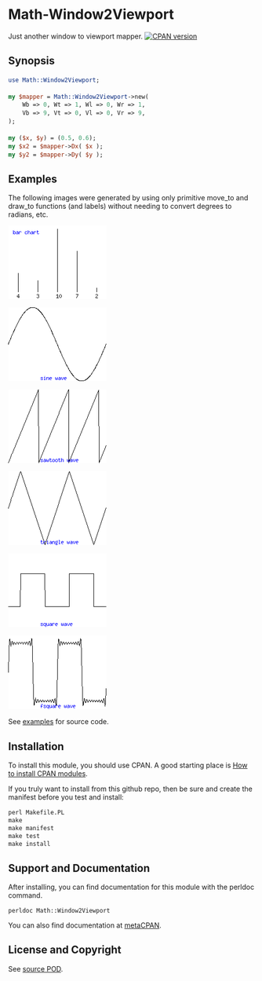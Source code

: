 Math-Window2Viewport
====================
Just another window to viewport mapper. [![CPAN version](https://badge.fury.io/pl/Math-Window2Viewport.svg)](https://badge.fury.io/pl/Math-Window2Viewport)

Synopsis
--------
```perl
use Math::Window2Viewport;

my $mapper = Math::Window2Viewport->new(
    Wb => 0, Wt => 1, Wl => 0, Wr => 1,
    Vb => 9, Vt => 0, Vl => 0, Vr => 9,
);

my ($x, $y) = (0.5, 0.6);
my $x2 = $mapper->Dx( $x );
my $y2 = $mapper->Dy( $y );
```

Examples
--------
The following images were generated by using only
primitive move_to and draw_to functions (and labels) without
needing to convert degrees to radians, etc.

![bar chart](/examples/bar-chart.png)

![sine wave](/examples/sine.png)

![sawtooth wave](/examples/sawtooth.png)

![triangle wave](/examples/triangle.png)

![square wave](/examples/square.png)

![Fourier sqaure](/examples/fsquare.png)

See [examples](/examples/bin/) for source code.

Installation
------------
To install this module, you should use CPAN. A good starting
place is [How to install CPAN modules](http://www.cpan.org/modules/INSTALL.html).

If you truly want to install from this github repo, then
be sure and create the manifest before you test and install:
```
perl Makefile.PL
make
make manifest
make test
make install
```

Support and Documentation
-------------------------
After installing, you can find documentation for this module with the
perldoc command.
```
perldoc Math::Window2Viewport
```
You can also find documentation at [metaCPAN](https://metacpan.org/pod/Math::Window2Viewport).

License and Copyright
---------------------
See [source POD](/lib/Math/Window2Viewport.pm).
